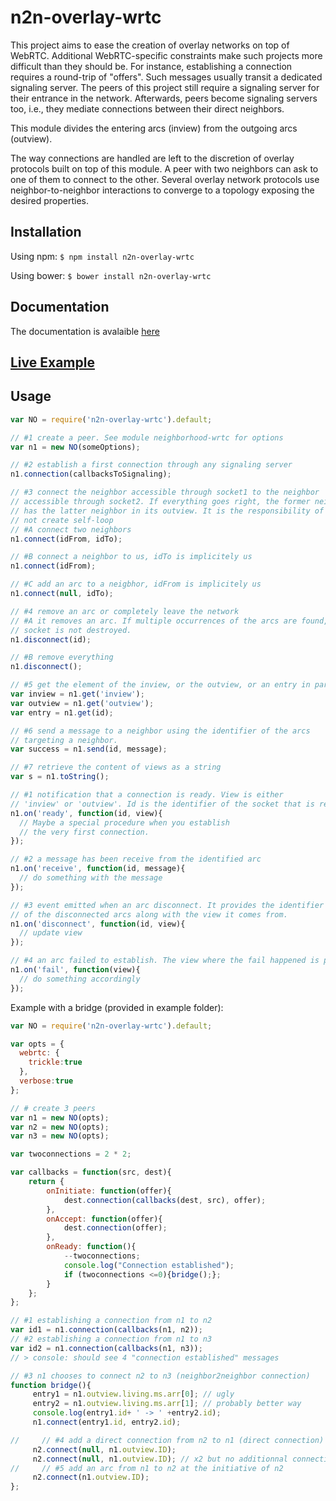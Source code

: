 # n2n-overlay-wrtc

This project aims to ease the creation of overlay networks on top of
WebRTC. Additional WebRTC-specific constraints make such projects more difficult
than they should be. For instance, establishing a connection requires a
round-trip of "offers". Such messages usually transit a dedicated signaling
server. The peers of this project still require a signaling server for their
entrance in the network. Afterwards, peers become signaling servers too, i.e.,
they mediate connections between their direct neighbors.

This module divides the entering arcs (inview) from the outgoing arcs (outview).

The way connections are handled are left to the discretion of overlay protocols
built on top of this module. A peer with two neighbors can ask to one of them to
connect to the other. Several overlay network protocols use neighbor-to-neighbor
interactions to converge to a topology exposing the desired properties.

## Installation

Using npm: ```$ npm install n2n-overlay-wrtc```

Using bower: ```$ bower install n2n-overlay-wrtc```

## Documentation

The documentation is avalaible [here](https://ran3d.github.io/n2n-overlay-wrtc/) 

## [Live Example](https://ran3d.github.io/n2n-overlay-wrtc/example/browser.html)


## Usage

```js
var NO = require('n2n-overlay-wrtc').default;

// #1 create a peer. See module neighborhood-wrtc for options
var n1 = new NO(someOptions);

// #2 establish a first connection through any signaling server
n1.connection(callbacksToSignaling);

// #3 connect the neighbor accessible through socket1 to the neighbor
// accessible through socket2. If everything goes right, the former neighbor
// has the latter neighbor in its outview. It is the responsibility of n1 to
// not create self-loop
// #A connect two neighbors
n1.connect(idFrom, idTo);

// #B connect a neighbor to us, idTo is implicitely us
n1.connect(idFrom);

// #C add an arc to a neigbhor, idFrom is implicitely us
n1.connect(null, idTo);

// #4 remove an arc or completely leave the network
// #A it removes an arc. If multiple occurrences of the arcs are found, the
// socket is not destroyed.
n1.disconnect(id);

// #B remove everything
n1.disconnect();

// #5 get the element of the inview, or the outview, or an entry in particular
var inview = n1.get('inview');
var outview = n1.get('outview');
var entry = n1.get(id);

// #6 send a message to a neighbor using the identifier of the arcs
// targeting a neighbor.
var success = n1.send(id, message);

// #7 retrieve the content of views as a string
var s = n1.toString();
```

```js
// #1 notification that a connection is ready. View is either
// 'inview' or 'outview'. Id is the identifier of the socket that is ready.
n1.on('ready', function(id, view){
  // Maybe a special procedure when you establish
  // the very first connection.
});

// #2 a message has been receive from the identified arc
n1.on('receive', function(id, message){
  // do something with the message
});

// #3 event emitted when an arc disconnect. It provides the identifier
// of the disconnected arcs along with the view it comes from.
n1.on('disconnect', function(id, view){
  // update view
});

// #4 an arc failed to establish. The view where the fail happened is provided.
n1.on('fail', function(view){
  // do something accordingly
});
```


Example with a bridge (provided in example folder):
```js
var NO = require('n2n-overlay-wrtc').default;

var opts = {
  webrtc: {
    trickle:true
  },
  verbose:true
};

// # create 3 peers
var n1 = new NO(opts);
var n2 = new NO(opts);
var n3 = new NO(opts);

var twoconnections = 2 * 2;

var callbacks = function(src, dest){
    return {
        onInitiate: function(offer){
            dest.connection(callbacks(dest, src), offer);
        },
        onAccept: function(offer){
            dest.connection(offer);
        },
        onReady: function(){
            --twoconnections;
            console.log("Connection established");
            if (twoconnections <=0){bridge();};
        }
    };
};

// #1 establishing a connection from n1 to n2
var id1 = n1.connection(callbacks(n1, n2));
// #2 establishing a connection from n1 to n3
var id2 = n1.connection(callbacks(n1, n3));
// > console: should see 4 "connection established" messages

// #3 n1 chooses to connect n2 to n3 (neighbor2neighbor connection)
function bridge(){
     entry1 = n1.outview.living.ms.arr[0]; // ugly
     entry2 = n1.outview.living.ms.arr[1]; // probably better way
     console.log(entry1.id+ ' -> ' +entry2.id);
     n1.connect(entry1.id, entry2.id);

//     // #4 add a direct connection from n2 to n1 (direct connection)
     n2.connect(null, n1.outview.ID);
     n2.connect(null, n1.outview.ID); // x2 but no additionnal connection
//     // #5 add an arc from n1 to n2 at the initiative of n2
     n2.connect(n1.outview.ID);
};
```
